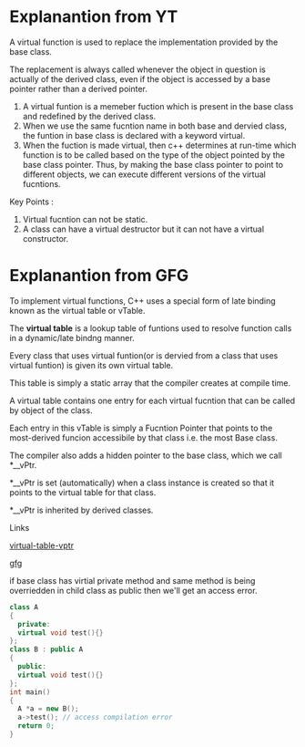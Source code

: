 # Explanantion from YT
A virtual function is used to replace the implementation provided by the base class.

The replacement is always called whenever the object in question is actually of the derived class, even if the object is accessed by a base pointer rather than a derived pointer.

1. A virtual funtion is a memeber fuction which is present in the base class and redefined by the derived class.
2. When we use the same fucntion name in both base and dervied class, the funtion in base class is declared with a keyword virtual.
3. When the fuction is made virtual,  then c++ determines at run-time which function is to be called based on the type of the object pointed by the base class pointer.
Thus, by making the base class pointer to point to different objects, we can execute different versions of the virtual fucntions.

Key Points :
1. Virtual fucntion can not be static.
2. A class can have a virtual destructor but it can not have a virtual constructor.

# Explanantion from GFG

To implement virtual functions, C++ uses a special form of late binding known as the virtual table or vTable.

The **virtual table** is a lookup table of funtions used to resolve function calls in a dynamic/late bindng manner.


Every class that uses virtual funtion(or is dervied from a class that uses virtual funtion) is given its own virtual table.


This table is simply a static array that the compiler creates at compile time.

A virtual table contains one entry for each virtual fucntion that can be called by object of the class.


Each entry in this vTable is simply a Fucntion Pointer that points to the most-derived funcion accessibile by that class i.e. the most Base class.


The compiler also adds a hidden pointer to the base class, which we call \*__vPtr.


\*__vPtr is set (automatically) when a class instance is created so that it points to the virtual table for that class.

\*__vPtr is inherited by derived classes.


Links

[virtual-table-vptr](https://www.go4expert.com/articles/virtual-table-vptr-t16544/)

[gfg](https://practice.geeksforgeeks.org/problems/what-are-vtable-and-vptr)



if base class has virtial private method and same method is being overriedden in child class as public then we'll get an access error.


``` c++
class A
{
  private:
  virtual void test(){}
};
class B : public A
{
  public:
  virtual void test(){}
};
int main()
{
  A *a = new B();
  a->test(); // access compilation error
  return 0;
}
```
